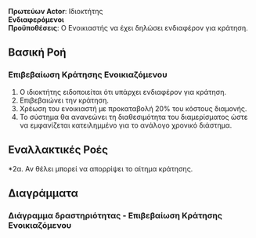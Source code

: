 **Πρωτεύων Actor**: Ιδιοκτήτης <br>
**Ενδιαφερόμενοι** <br>
**Προϋποθέσεις**: Ο Ενοικιαστής να έχει δηλώσει ενδιαφέρον για κράτηση.

## Βασική Ροή
### Επιβεβαίωση Κράτησης Ενοικιαζόμενου
1. Ο ιδιοκτήτης ειδοποιείται ότι υπάρχει ενδιαφέρον για κράτηση.
2. Επιβεβαιώνει την κράτηση.
3. Χρέωση του ενοικιαστή με προκαταβολή 20% του κόστους διαμονής.
4. Το σύστημα θα ανανεώνει τη διαθεσιμότητα του διαμερίσματος ώστε να εμφανίζεται κατειλημμένο για το ανάλογο χρονικό διάστημα.


## Εναλλακτικές Ροές
*2α. Αν θέλει μπορεί να απορρίψει το αίτημα κράτησης.

## Διαγράμματα

### Διάγραμμα δραστηριότητας - Επιβεβαίωση Κράτησης Ενοικιαζόμενου